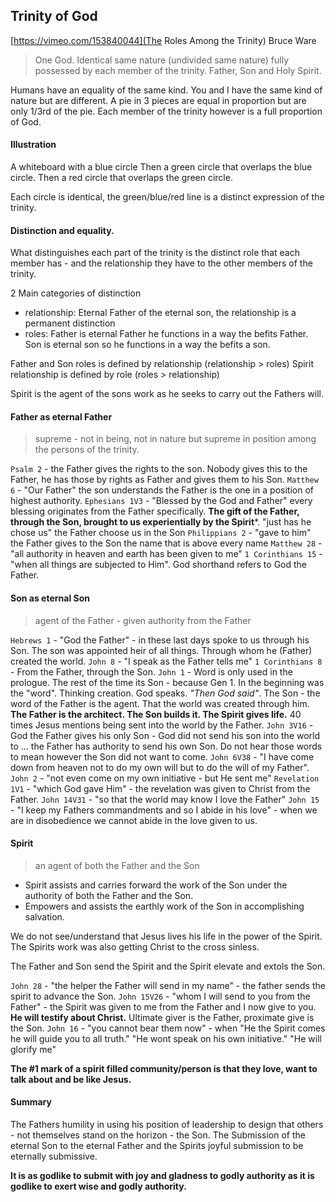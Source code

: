 ## Trinity of God

[https://vimeo.com/153840044](The Roles Among the Trinity) Bruce Ware

>One God. Identical same nature (undivided same nature) fully possessed by each member of the trinity.
Father, Son and Holy Spirit.

Humans have an equality of the same kind. You and I have the same kind of nature but are different.
A pie in 3 pieces are equal in proportion but are only 1/3rd of the pie.
Each member of the trinity however is a full proportion of God.

#### Illustration

A whiteboard with a blue circle
Then a green circle that overlaps the blue circle.
Then a red circle that overlaps the green circle.

Each circle is identical, the green/blue/red line is a distinct expression of the trinity.

#### Distinction and equality.

What distinguishes each part of the trinity is the distinct role that each member has - and the relationship they have to the other members of the trinity.

2 Main categories of distinction
- relationship: Eternal Father of the eternal son, the relationship is a permanent distinction
- roles: Father is eternal Father he functions in a way the befits Father. Son is eternal son so he functions in a way the befits a son.

Father and Son roles is defined by relationship (relationship > roles)
Spirit relationship is defined by role (roles > relationship)

Spirit is the agent of the sons work as he seeks to carry out the Fathers will.

#### Father as eternal Father
>supreme - not in being, not in nature but supreme in position among the persons of the trinity.

`Psalm 2` - the Father gives the rights to the son. Nobody gives this to the Father, he has those by rights
as Father and gives them to his Son.
`Matthew 6` - "Our Father" the son understands the Father is the one in a position of highest authority.
`Ephesians 1V3` - "Blessed by the God and Father" every blessing originates from the Father specifically.
**The gift of the Father, through the Son, brought to us experientially by the Spirit***. 
"just has he chose us" the Father choose us in the Son
`Philippians 2` - "gave to him" the Father gives to the Son the name that is above every name
`Matthew 28` - "all authority in heaven and earth has been given to me" 
`1 Corinthians 15` - "when all things are subjected to Him". 
God shorthand refers to God the Father. 

#### Son as eternal Son
>agent of the Father - given authority from the Father

`Hebrews 1` - "God the Father" - in these last days spoke to us through his Son. The son was appointed heir
of all things. Through whom he (Father) created the world.
`John 8` - "I speak as the Father tells me"
`1 Corinthians 8` - From the Father, through the Son. 
`John 1` - Word is only used in the prologue. The rest of the time its Son - because Gen 1. In the beginning
was the "word". Thinking creation. God speaks. *"Then God said"*. The Son - the word of the Father is the agent.
That the world was created through him. **The Father is the architect. The Son builds it. The Spirit gives life.**
40 times Jesus mentions being sent into the world by the Father.
`John 3V16` - God the Father gives his only Son - God did not send his son into the world to ... the Father
has authority to send his own Son. Do not hear those words to mean however the Son did not want to come. 
`John 6V38` - "I have come down from heaven not to do my own will but to do the will of my Father".
`John 2` - "not even come on my own initiative - but He sent me"
`Revelation 1V1` - "which God gave Him" - the revelation was given to Christ from the Father.
`John 14V31` - "so that the world may know I love the Father"
`John 15` - "I keep my Fathers commandments and so I abide in his love" - when we are in disobedience we cannot abide in the love given to us.

#### Spirit

>an agent of both the Father and the Son

- Spirit assists and carries forward the work of the Son under the authority of both the Father and the Son.
- Empowers and assists the earthly work of the Son in accomplishing salvation.

We do not see/understand that Jesus lives his life in the power of the Spirit.
The Spirits work was also getting Christ to the cross sinless.

The Father and Son send the Spirit and the Spirit elevate and extols the Son.

`John 28` - "the helper the Father will send in my name" - the father sends the spirit to advance the Son.
`John 15V26` - "whom I will send to you from the Father" - the Spirit was given to me from the Father and I now give to you. **He will testify about Christ.** Ultimate giver is the Father, proximate give is the Son.
`John 16` - "you cannot bear them now" - when "He the Spirit comes he will guide you to all truth." "He wont speak on his own initiative." "He will glorify me" 

**The #1 mark of a spirit filled community/person is that they love, want to talk about and be like Jesus.**

#### Summary

The Fathers humility in using his position of leadership to design that others - not themselves stand on the horizon - the Son.
The Submission of the eternal Son to the eternal Father and the Spirits joyful submission to be eternally submissive.

**It is as godlike to submit with joy and gladness to godly authority as it is godlike to exert wise and godly authority.**

